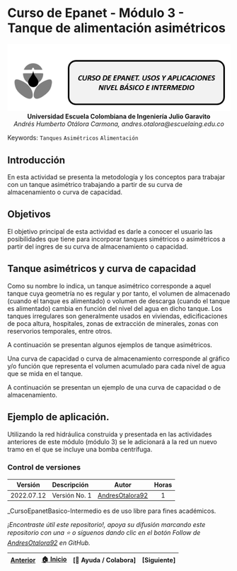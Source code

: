 # Curso de Epanet - Módulo 3 - Tanque de alimentación asimétricos

<div align="center">
  <img src="../../.icons/IconoEpanetV3.png" width="600px">
</div>

<div align="center">
<b> Universidad Escuela Colombiana de Ingeniería Julio Garavito</b>
<br><i>Andrés Humberto Otálora Carmona, andres.otalora@escuelaing.edu.co </i>
</div>

Keywords: `Tanques` `Asimétricos` `Alimentación`

## Introducción

En esta actividad se presenta la metodología y los conceptos para trabajar con un tanque asimétrico trabajando a partir de su curva de almacenamiento o curva de capacidad.

## Objetivos

El objetivo principal de esta actividad es darle a conocer el usuario las posibilidades que tiene para incorporar tanques simétricos o asimétricos a partir del ingres de su curva de almacenamiento o capacidad. 

## Tanque asimétricos y curva de capacidad

Como su nombre lo indica, un tanque asimétrico corresponde a aquel tanque cuya geometría no es regular y por tanto, el volumen de almacenado (cuando el tanque es alimentado)  o volumen de descarga (cuando el tanque es alimentado) cambia en función del nivel del agua en dicho tanque. Los tanques irregulares son generalmente usados en viviendas, edicificaciones de poca altura, hospitales, zonas de extracción de minerales, zonas con reservorios temporales, entre otros.

A continuación se presentan algunos ejemplos de tanque asimétricos.

Una curva de capacidad o curva de almacenamiento corresponde al gráfico y/o función que representa el volumen acumulado para cada nivel de agua que se mida en el tanque.  

A continuación se presentan un ejemplo de una curva de capacidad o de almacenamiento.

## Ejemplo de aplicación.

Utilizando la red hidráulica construida y presentada en las actividades anteriores de este módulo (módulo 3) se le adicionará a la red un nuevo tramo en el que se incluye una bomba centrífuga.


### Control de versiones

| Versión    | Descripción   | Autor                                      | Horas |
|------------|:--------------|--------------------------------------------|:-----:|
| 2022.07.12 | Versión No. 1 | [AndresOtalora92](https://github.com/AndresOtalora92)  |  1   |


_CursoEpanetBasico-Intermedio es de uso libre para fines académicos.

_¡Encontraste útil este repositorio!, apoya su difusión marcando este repositorio con una ⭐ o síguenos dando clic en el botón Follow de [AndresOtalora92](https://github.com/AndresOtalora92?tab=repositories) en GitHub._


| [Anterior](../ModuloNo.3/CurvasRendimiento.md) | [:house: Inicio](../../README.md) | [:beginner: Ayuda / Colabora] | [Siguiente] |
|-------------------------------------------------|-----------------------------------|--------------------------------------------------------------------------------------------------|----------------------------------------|
